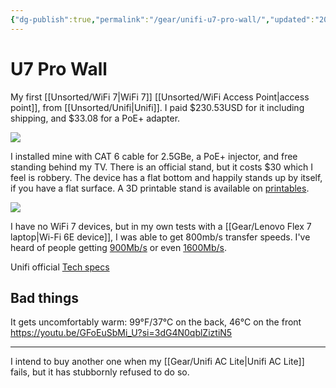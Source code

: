 ```yaml
---
{"dg-publish":true,"permalink":"/gear/unifi-u7-pro-wall/","updated":"2024-12-21T09:36:08.000-08:00"}
---
```


# U7 Pro Wall

My first [[Unsorted/WiFi 7\|WiFi 7]] [[Unsorted/WiFi Access Point\|access point]], from [[Unsorted/Unifi\|Unifi]]. I paid $230.53USD for it including shipping, and $33.08 for a PoE+ adapter.

![](https://images.svc.ui.com/?u=https%3A%2F%2Fcdn.ecomm.ui.com%2Fproducts%2F7dacb4f6-b703-4154-9264-784f2eb0dbda%2Fcc3f4b0a-bb39-4b6b-a5fb-8bda04d868d3.png&q=75&w=1920%201x,%20https://images.svc.ui.com/?u=https%3A%2F%2Fcdn.ecomm.ui.com%2Fproducts%2F7dacb4f6-b703-4154-9264-784f2eb0dbda%2Fcc3f4b0a-bb39-4b6b-a5fb-8bda04d868d3.png&q=75&w=3840%202x)

I installed mine with CAT 6 cable for 2.5GBe, a PoE+ injector, and free standing behind my TV. There is an official stand, but it costs $30 which I feel is robbery. The device has a flat bottom and happily stands up by itself, if you have a flat surface. A 3D printable stand is available on [printables](https://www.printables.com/model/960363-u7-pro-wall-desk-stand).

![](https://res.cloudinary.com/didjqvf50/image/upload/v1721322138/20240707_093555_1_hzqqgm.jpg)

I have no WiFi 7 devices, but in my own tests with a [[Gear/Lenovo Flex 7 laptop\|Wi-Fi 6E device]], I was able to get 800mb/s transfer speeds. I've heard of people getting [900Mb/s](https://youtu.be/CRTeSLqu8Vw?si=9Pgj0nOuxwXyH8BO) or even [1600Mb/s](https://www.youtube.com/watch?v=GFoEuSbMi_U&t=320s).

Unifi official [Tech specs](https://techspecs.ui.com/unifi/wifi/u7-pro-wall)
## Bad things

It gets uncomfortably warm: 99°F/37°C on the back, 46°C on the front https://youtu.be/GFoEuSbMi_U?si=3dG4N0qblZiztiN5

---

 I intend to buy another one when my [[Gear/Unifi AC Lite\|Unifi AC Lite]] fails, but it has stubbornly refused to do so.